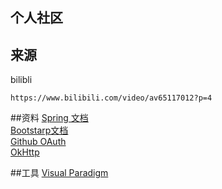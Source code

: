## 个人社区

## 来源
bilibli

    https://www.bilibili.com/video/av65117012?p=4
    
##资料
[Spring 文档](https://spring.io/guides)  
[Bootstarp文档](https://v3.bootcss.com/getting-started)  
[Github OAuth](https://developer.github.com/apps/building-oauth-apps/)  
[OkHttp](https://square.github.io/okhttp/)

##工具
[Visual Paradigm](https://www.visual-paradigm.com)  


    